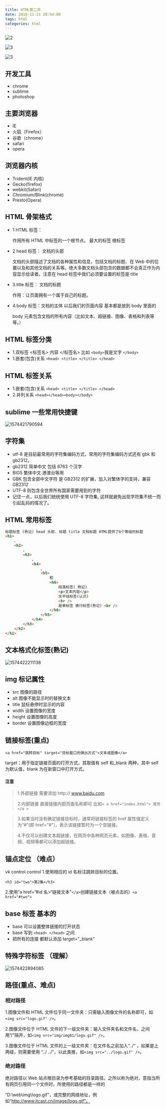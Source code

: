 ```yaml
---
title: HTML第二天
date: 2018-11-21 20:54:00
tags: html
categories: html
---
```


![2](html2/2.jpg)

![3](html2/3-1574479546191.jpg)

![3](html2/3-1574479559426.jpg)

## 开发工具

- chrome
- sublime
- photoshop

## 主要浏览器

- IE
- 火狐（Firefox）
- 谷歌（chrome）
- safari
- opera

## 浏览器内核

- Trident(IE 内核)
- Gecko(firefox)
- webkit(Safari)
- Chromium/Blink(chrome)
- Presto(Opera)

## HTML 骨架格式

- 1 HTML 标签：

  作用所有 HTML 中标签的一个根节点。 最大的标签 根标签

- 2 head 标签： 文档的头部

  文档的头部描述了文档的各种属性和信息，包括文档的标题、在 Web 中的位置以及和其他文档的关系等。绝大多数文档头部包含的数据都不会真正作为内容显示给读者。注意在 head 标签中我们必须要设置的标签是 title

- 3.title 标签： 文档的标题

  作用：让页面拥有一个属于自己的标题。

- 4.body 标签：文档的主体 以后我们的页面内容 基本都是放到 body 里面的

  body 元素包含文档的所有内容（比如文本、超链接、图像、表格和列表等等。）

## HTML 标签分类

- 1.双标签 <标签名> 内容 </标签名> 比如 `<body>`我是文字 `</body>`
- 1.嵌套(包含)关系 `<head> <title> </title> </head>`

## HTML 标签关系

- 1.嵌套(包含)关系 `<head> <title> </title> </head>`
- 2.并列关系 `<head></head><body></body>`

## sublime 一些常用快捷键

![1574421790594](../image/1574421790594.png)

## 字符集

- utf-8 是目前最常用的字符集编码方式，常用的字符集编码方式还有 gbk 和 gb2312。
- gb2312 简单中文 包括 6763 个汉字
- BIG5 繁体中文 港澳台等用
- GBK 包含全部中文字符 是 GB2312 的扩展，加入对繁体字的支持，兼容 GB2312
- UTF-8 则包含全世界所有国家需要用到的字符
- 记住一点，以后我们统统使用 UTF-8 字符集, 这样就避免出现字符集不统一而引起乱码的情况了。

## HTML 常用标签

```html
标题标签 (熟记) head 头部. 标题 title 文档标题 HTML提供了6个等级的标题
<h1>
	、
	<h2>
		、
		<h3>
			、
			<h4>
				、
				<h5>
					和
					<h6>
						段落标签( 熟记)
						<p>文本内容</p>
						水平线标签(认识)
						<hr />
						是单标签 换行标签(熟记) <br />
					</h6>
				</h5>
			</h4>
		</h3>
	</h2>
</h1>
```

## 文本格式化标签(熟记)

![1574422211138](../image/1574422211138.png)

## img 标记属性

- src 图像的路径
- alt 图像不能显示时的替换文本
- title 鼠标悬停时显示的内容
- width 设置图像的宽度
- height 设置图像的高度
- border 设置图像边框的宽度

## 链接标签(重点)

`<a href="跳转目标" target="目标窗口的弹出方式">文本或图像</a>`

target：用于指定链接页面的打开方式，其取值有 self 和\_blank 两种，其中 self 为默认值，blank 为在新窗口中打开方式。

#### 注意

> 1.外部链接 需要添加 http:// www.baidu.com

> 2.内部链接 直接链接内部页面名称即可 比如`< a href="index.html"> 首页 </a >`

> 3.如果当时没有确定链接目标时，通常将链接标签的 href 属性值定义为“#”(即 href="#")，表示该链接暂时为一个空链接。

> 4.不仅可以创建文本超链接，在网页中各种网页元素，如图像、表格、音频、视频等都可以添加超链接。

## 锚点定位 （难点）

vk control control 1.使用相应的 id 名标注跳转目标的位置。

`<h3 id="two">第2集</h3>`

2.使用“a href=”#id 名>“链接文本"`</a>`创建链接文本（被点击的）`<a href="#two">`

## base 标签 基本的

- base 可以设置整体链接的打开状态
- base 写到 `<head> </head>` 之间
- 把所有的连接 都默认添加 target="\_blank"

## 特殊字符标签 （理解）

![1574422894085](../image/1574422894085.png)

## 路径(重点、难点)

### 相对路径

1.图像文件和 HTML 文件位于同一文件夹：只需输入图像文件的名称即可，如`<img src="logo.gif" />`。

2.图像文件位于 HTML 文件的下一级文件夹：输入文件夹名和文件名，之间用“/”隔开，如`<img src="img/img01/logo.gif" />`。

3.图像文件位于 HTML 文件的上一级文件夹：在文件名之前加入“../” ，如果是上两级，则需要使用 “../ ../”，以此类推，如`<img src="../logo.gif" />`。

### 绝对路径

绝对路径以 Web 站点根目录为参考基础的目录路径。之所以称为绝对，意指当所有网页引用同一个文件时，所使用的路径都是一样的

“D:\web\img\logo.gif”，或完整的网络地址，例如“http://www.itcast.cn/image/logo.gif”。
